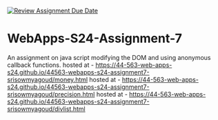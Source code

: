[![Review Assignment Due Date](https://classroom.github.com/assets/deadline-readme-button-24ddc0f5d75046c5622901739e7c5dd533143b0c8e959d652212380cedb1ea36.svg)](https://classroom.github.com/a/cdqffI9o)
# WebApps-S24-Assignment-7
An assignment on java script modifying the DOM and using anonymous callback functions.
hosted at - https://44-563-web-apps-s24.github.io/44563-webapps-s24-assignment7-srisowmyagoud/money.html
hosted at - https://44-563-web-apps-s24.github.io/44563-webapps-s24-assignment7-srisowmyagoud/precision.html
hosted at - https://44-563-web-apps-s24.github.io/44563-webapps-s24-assignment7-srisowmyagoud/divlist.html
